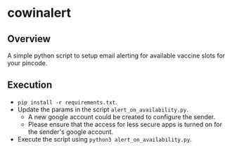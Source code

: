 # cowinalert

## Overview
A simple python script to setup email alerting for available vaccine slots for your pincode.

## Execution
* `pip install -r requirements.txt`.
* Update the params in the script `alert_on_availability.py`.
	* A new google account could be created to configure the sender.
	* Please ensure that the access for less secure apps is turned on for the sender's google account.
* Execute the script using `python3 alert_on_availability.py`.
